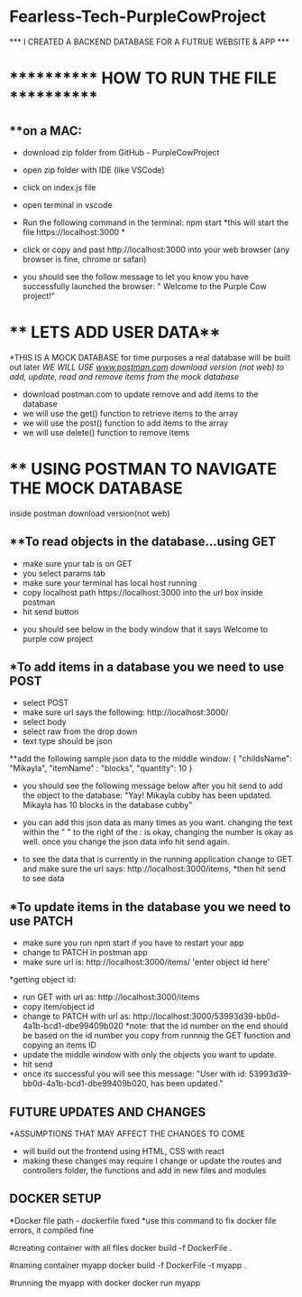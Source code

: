 # Fearless-Tech-PurpleCowProject

*** I CREATED A BACKEND DATABASE FOR A FUTRUE WEBSITE & APP ***


# ********** HOW TO RUN THE FILE **********
 ## **on a MAC: 
- download zip folder from GitHub - PurpleCowProject 
- open zip folder with IDE (like VSCode) 
- click on index.js file 
- open terminal in vscode
- Run the following command in the terminal: npm start 
*this will start the file https://localhost:3000 *

- click or copy and past http://localhost:3000 into your web browser (any browser is fine, chrome or safari) 
- you should see the follow message to let you know you have successfully launched the browser: " Welcome to the Purple Cow project!" 


# ** LETS ADD USER DATA**
*THIS IS A MOCK DATABASE for time purposes a real database will be built out later 
*WE WILL USE www.postman.com download version (not web) to add, update, read and remove items from the mock database*

- download postman.com to update remove and add items to the database 
- we will use the get() function to retrieve items to the array 
- we will use the post() function to add items to the array 
- we will use delete() function to remove items 

# ** USING POSTMAN TO NAVIGATE THE MOCK DATABASE 
inside postman download version(not web) 

## **To read objects in the database...using GET
- make sure your tab is on GET 
- you select params tab 
- make sure your terminal has local host running 
- copy localhost path https://localhost:3000  into the url box inside postman
- hit send button

* you should see below in the body window that it says Welcome to purple cow project 

## *To add items in a database you we need to use POST 
- select POST 
- make sure url says the following: http://localhost:3000/
- select body
- select raw from the drop down
- text type should be json 

**add the following sample json data to the middle window: 
{
    "childsName": "Mikayla",
    "itemName" : "blocks",
    "quantity": 10
}

- you should see the following message below after you hit send to add the object to the database: 
"Yay! Mikayla cubby has been updated. Mikayla has 10 blocks in the database cubby"

- you can add this json data as many times as you want.
 changing the text within the " " to the right of the : is okay, changing the number is okay as well. 
 once you change the json data info hit send again. 
 * to see the data that is currently in the running application change to GET and make sure the url says: http://localhost:3000/items, 
 *then hit send to see data 
 
 ## *To update items in the database you we need to use PATCH 
- make sure you run npm start if you have to restart your app
- change to PATCH in postman app
- make sure url is: http://localhost:3000/items/ 'enter object id here'

*getting object id:
- run GET with url as: http://localhost:3000/items
- copy item/object id 
- change to PATCH with url as: http://localhost:3000/53993d39-bb0d-4a1b-bcd1-dbe99409b020 
 *note: that the id number on the end should be based on the id number you copy from runnnig the GET function and copying an items ID
- update the middle window with only the objects you want to update.
- hit send
- once its successful you will see this message: "User with id: 53993d39-bb0d-4a1b-bcd1-dbe99409b020, has been updated."
 
## FUTURE UPDATES AND CHANGES
*ASSUMPTIONS THAT MAY AFFECT THE CHANGES TO COME
- will build out the frontend using HTML, CSS with react 
- making these changes may require I change or update the routes and controllers folder, the functions and add in new files and modules


## DOCKER SETUP 
*Docker file path - dockerfile fixed 
*use this command to fix docker file errors, it compiled fine 

#creating container with all files
 docker build -f DockerFile . 
 
 #naming container myapp
 docker build -f DockerFile -t myapp .
 
 #running the myapp with docker 
 docker run myapp 
